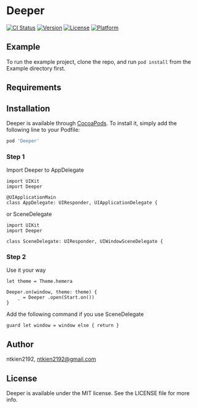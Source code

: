 # Deeper

[![CI Status](https://img.shields.io/travis/ntkien2192/Deeper.svg?style=flat)](https://travis-ci.org/ntkien2192/Deeper)
[![Version](https://img.shields.io/cocoapods/v/Deeper.svg?style=flat)](https://cocoapods.org/pods/Deeper)
[![License](https://img.shields.io/cocoapods/l/Deeper.svg?style=flat)](https://cocoapods.org/pods/Deeper)
[![Platform](https://img.shields.io/cocoapods/p/Deeper.svg?style=flat)](https://cocoapods.org/pods/Deeper)

## Example

To run the example project, clone the repo, and run `pod install` from the Example directory first.

## Requirements

## Installation

Deeper is available through [CocoaPods](https://cocoapods.org). To install
it, simply add the following line to your Podfile:

```ruby
pod 'Deeper'
```
### Step 1

Import Deeper to  AppDelegate
```
import UIKit
import Deeper

@UIApplicationMain
class AppDelegate: UIResponder, UIApplicationDelegate {
```

 or SceneDelegate
```
import UIKit
import Deeper

class SceneDelegate: UIResponder, UIWindowSceneDelegate {
```

### Step 2

Use it your way
```
let theme = Theme.hemera

Deeper.on(window, theme: theme) {
    _ = Deeper .open(Start.on())
}
```

Add the following command if you use SceneDelegate
```
guard let window = window else { return }
```


## Author

ntkien2192, ntkien2192@gmail.com

## License

Deeper is available under the MIT license. See the LICENSE file for more info.
